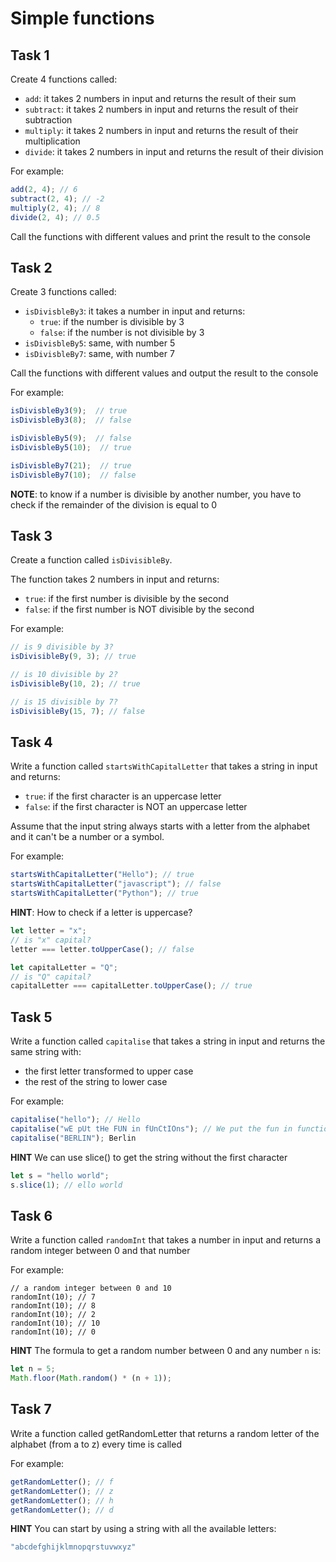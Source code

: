 # Simple functions

## Task 1

Create 4 functions called:

- `add`: it takes 2 numbers in input and returns the result of their sum
- `subtract`: it takes 2 numbers in input and returns the result of their subtraction 
- `multiply`: it takes 2 numbers in input and returns the result of their multiplication
- `divide`: it takes 2 numbers in input and returns the result of their division

For example:

```js
add(2, 4); // 6
subtract(2, 4); // -2
multiply(2, 4); // 8
divide(2, 4); // 0.5 
```

Call the functions with different values and print the result to the console

## Task 2

Create 3 functions called:

- `isDivisbleBy3`: it takes a number in input and returns:
    - `true`: if the number is divisible by 3
    - `false`: if the number is not divisible by 3
- `isDivisbleBy5`: same, with number 5
- `isDivisbleBy7`: same, with number 7


Call the functions with different values and output the result to the console


For example:
```js
isDivisbleBy3(9);  // true
isDivisbleBy3(8);  // false

isDivisbleBy5(9);  // false
isDivisbleBy5(10);  // true

isDivisbleBy7(21);  // true
isDivisbleBy7(10);  // false
```

**NOTE**: to know if a number is divisible by another number, you have to check if the remainder of the division is equal to 0

## Task 3

Create a function called `isDivisibleBy`.

The function takes 2 numbers in input and returns:
- `true`: if the first number is divisible by the second
- `false`: if the first number is NOT divisible by the second

For example:

```js
// is 9 divisible by 3?
isDivisibleBy(9, 3); // true

// is 10 divisible by 2?
isDivisibleBy(10, 2); // true

// is 15 divisible by 7?
isDivisibleBy(15, 7); // false
```

## Task 4

Write a function called `startsWithCapitalLetter` that takes a string in input and returns:

- `true`: if the first character is an uppercase letter
- `false`: if the first character is NOT an uppercase letter

Assume that the input string always starts with a letter from the alphabet and it can't be a number or a symbol.

For example:

```js
startsWithCapitalLetter("Hello"); // true
startsWithCapitalLetter("javascript"); // false
startsWithCapitalLetter("Python"); // true
```

**HINT**:
How to check if a letter is uppercase?

```js
let letter = "x";
// is "x" capital?
letter === letter.toUpperCase(); // false

let capitalLetter = "Q";
// is "Q" capital?
capitalLetter === capitalLetter.toUpperCase(); // true
```

## Task 5

Write a function called `capitalise` that takes a string in input and returns the same string with:

- the first letter transformed to upper case
- the rest of the string to lower case

For example:

```js
capitalise("hello"); // Hello
capitalise("wE pUt tHe FUN in fUnCtIOns"); // We put the fun in functions
capitalise("BERLIN"); Berlin
```

**HINT**
We can use slice() to get the string without the first character

```js
let s = "hello world";
s.slice(1); // ello world
```

## Task 6

Write a function called `randomInt` that takes a number in input and returns a random integer between 0 and that number

For example:

```
// a random integer between 0 and 10
randomInt(10); // 7 
randomInt(10); // 8 
randomInt(10); // 2 
randomInt(10); // 10 
randomInt(10); // 0 
```

**HINT**
The formula to get a random number between 0 and any number 
`n` is:

```js
let n = 5;
Math.floor(Math.random() * (n + 1));
```

## Task 7

Write a function called getRandomLetter that returns a random letter of the alphabet (from a to z) every time is called

For example:

```js
getRandomLetter(); // f
getRandomLetter(); // z 
getRandomLetter(); // h 
getRandomLetter(); // d 
```

**HINT**
You can start by using a string with all the available letters:

```js
"abcdefghijklmnopqrstuvwxyz"
```